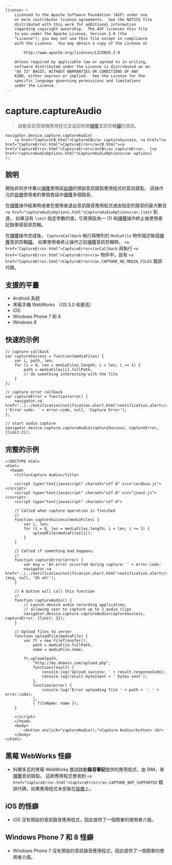 ```yaml
---
license: >
    Licensed to the Apache Software Foundation (ASF) under one
    or more contributor license agreements.  See the NOTICE file
    distributed with this work for additional information
    regarding copyright ownership.  The ASF licenses this file
    to you under the Apache License, Version 2.0 (the
    "License"); you may not use this file except in compliance
    with the License.  You may obtain a copy of the License at

        http://www.apache.org/licenses/LICENSE-2.0

    Unless required by applicable law or agreed to in writing,
    software distributed under the License is distributed on an
    "AS IS" BASIS, WITHOUT WARRANTIES OR CONDITIONS OF ANY
    KIND, either express or implied.  See the License for the
    specific language governing permissions and limitations
    under the License.
---
```


# capture.captureAudio

> 啟動音訊答錄機應用程式並返回有關<a href="capture.html">捕獲</a>音訊剪輯<a href="../../file/fileobj/fileobj.html">檔</a>的資訊。

    navigator.device.capture.captureAudio(
        <a href="CaptureCB.html">CaptureCB</a> captureSuccess, <a href="<a href="CaptureError.html">CaptureError</a>CB.html"><a href="CaptureError.html">CaptureError</a>CB</a> captureError,  [<a href="captureAudioOptions.html">CaptureAudioOptions</a> options]
    );
    

## 說明

開始非同步作業以<a href="capture.html">捕獲</a>使用該<a href="../../device/device.html">設備</a>的預設音訊錄製應用程式的音訊錄製。 該操作允許<a href="../../device/device.html">設備</a>使用者的單個會話中<a href="capture.html">捕獲</a>多個錄音。

在<a href="capture.html">捕獲</a>操作結束時或者在使用者退出音訊錄音應用程式或由指定的錄音的最大數目 `<a href="captureAudioOptions.html">CaptureAudioOptions</a>.limit` 到達。 如果沒有 `limit` 指定參數的值，它將預設為一 (1) 和<a href="capture.html">捕獲</a>操作終止後使用者記錄單個音訊剪輯。

在<a href="capture.html">捕獲</a>操作完成後， `CaptureCallback` 執行與陣列的 `MediaFile` 物件描述每個<a href="capture.html">捕獲</a>音訊剪輯<a href="../../file/fileobj/fileobj.html">檔</a>。 如果使用者終止操作之前<a href="capture.html">捕獲</a>音訊剪輯時， `<a href="CaptureError.html">CaptureError</a>Callback` 與執行 `<a href="CaptureError.html">CaptureError</a>` 物件中，設有 `<a href="CaptureError.html">CaptureError</a>.CAPTURE_NO_MEDIA_FILES` 錯誤代碼。

## 支援的平臺

*   Android 系統
*   黑莓手機 WebWorks （OS 5.0 和更高）
*   iOS
*   Windows Phone 7 和 8
*   Windows 8

## 快速的示例

    // capture callback
    var captureSuccess = function(mediaFiles) {
        var i, path, len;
        for (i = 0, len = mediaFiles.length; i < len; i += 1) {
            path = mediaFiles[i].fullPath;
            // do something interesting with the file
        }
    };
    
    // capture error callback
    var captureError = function(error) {
        navigator.<a href="../../notification/notification.alert.html">notification.alert</a>('Error code: ' + error.code, null, 'Capture Error');
    };
    
    // start audio capture
    navigator.device.capture.captureAudio(captureSuccess, captureError, {limit:2});
    

## 完整的示例

    <!DOCTYPE html>
    <html>
      <head>
        <title>Capture Audio</title>
    
        <script type="text/javascript" charset="utf-8" src="cordova.js"></script>
        <script type="text/javascript" charset="utf-8" src="json2.js"></script>
        <script type="text/javascript" charset="utf-8">
    
        // Called when capture operation is finished
        //
        function captureSuccess(mediaFiles) {
            var i, len;
            for (i = 0, len = mediaFiles.length; i < len; i += 1) {
                uploadFile(mediaFiles[i]);
            }
        }
    
        // Called if something bad happens.
        //
        function captureError(error) {
            var msg = 'An error occurred during capture: ' + error.code;
            navigator.<a href="../../notification/notification.alert.html">notification.alert</a>(msg, null, 'Uh oh!');
        }
    
        // A button will call this function
        //
        function captureAudio() {
            // Launch device audio recording application,
            // allowing user to capture up to 2 audio clips
            navigator.device.capture.captureAudio(captureSuccess, captureError, {limit: 2});
        }
    
        // Upload files to server
        function uploadFile(mediaFile) {
            var ft = new FileTransfer(),
                path = mediaFile.fullPath,
                name = mediaFile.name;
    
            ft.upload(path,
                "http://my.domain.com/upload.php",
                function(result) {
                    console.log('Upload success: ' + result.responseCode);
                    console.log(result.bytesSent + ' bytes sent');
                },
                function(error) {
                    console.log('Error uploading file ' + path + ': ' + error.code);
                },
                { fileName: name });
        }
    
        </script>
        </head>
        <body>
            <button onclick="captureAudio();">Capture Audio</button> <br>
        </body>
    </html>
    

## 黑莓 WebWorks 怪癖

*   科爾多瓦的黑莓 WebWorks 嘗試啟動**錄音筆記**提供的應用程式，由 RIM，來<a href="capture.html">捕獲</a>音訊錄製。 這款應用程式會收到 `<a href="CaptureError.html">CaptureError</a>.CAPTURE_NOT_SUPPORTED` 錯誤代碼，如果應用程式未安裝在<a href="../../device/device.html">設備</a>上。

## iOS 的怪癖

*   iOS 沒有預設的音訊錄音應用程式，因此提供了一個簡單的使用者介面。

## Windows Phone 7 和 8 怪癖

*   Windows Phone 7 沒有預設的音訊錄音應用程式，因此提供了一個簡單的使用者介面。